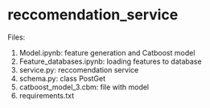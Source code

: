# reccomendation_service
Files:  
1) Model.ipynb: feature generation and Catboost model  
2) Feature_databases.ipynb: loading features to database  
3) service.py: reccomendation service  
4) schema.py: class PostGet  
5) catboost_model_3.cbm: file with model  
6) requirements.txt  
